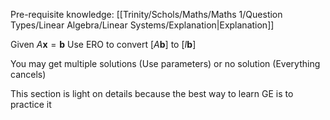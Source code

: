 Pre-requisite knowledge: [[Trinity/Schols/Maths/Maths 1/Question Types/Linear Algebra/Linear Systems/Explanation|Explanation]]

Given $A \mathbf x = \mathbf b$
Use ERO to convert $[A \mathbf b]$ to $[I \mathbf b]$

You may get multiple solutions (Use parameters) or no solution (Everything cancels)

This section is light on details because the best way to learn GE is to practice it
